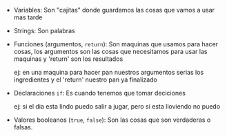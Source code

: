 * Variables:
	Son "cajitas" donde guardamos las cosas que vamos a usar mas tarde

* Strings:
	Son palabras

* Funciones (argumentos, `return`):
	Son maquinas que usamos para hacer cosas, los argumentos son las cosas que necesitamos
	para usar las maquinas y 'return' son los resultados

	ej: en una maquina para hacer pan nuestros argumentos serias los ingredientes
	y el 'return' nuestro pan ya finalizado
	
* Declaraciones `if`:
	Es cuando tenemos que tomar deciciones 

	ej: si el dia esta lindo puedo salir a jugar,
		pero si esta lloviendo no puedo

* Valores booleanos (`true`, `false`):
	Son las cosas que son verdaderas o falsas.